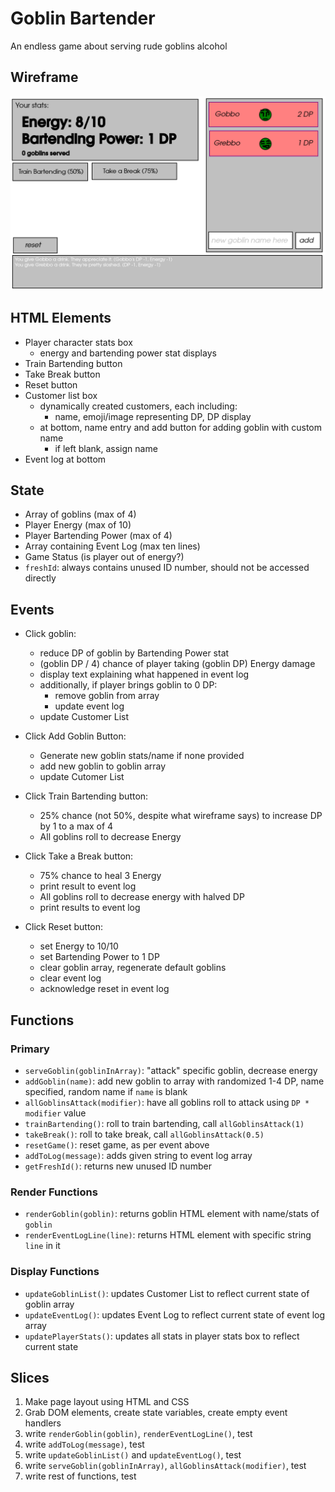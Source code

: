 # Goblin Bartender

An endless game about serving rude goblins alcohol

## Wireframe

![A wireframe diagram of the game screen.](goblin_wireframe.png)

## HTML Elements
- Player character stats box
    - energy and bartending power stat displays
- Train Bartending button
- Take Break button
- Reset button
- Customer list box
    - dynamically created customers, each including:
        - name, emoji/image representing DP, DP display
    - at bottom, name entry and add button for adding goblin with custom name
        - if left blank, assign name
- Event log at bottom

## State
- Array of goblins (max of 4)
- Player Energy (max of 10)
- Player Bartending Power (max of 4)
- Array containing Event Log (max ten lines)
- Game Status (is player out of energy?)
- `freshId`: always contains unused ID number, should not be accessed directly

## Events
- Click goblin:
    - reduce DP of goblin by Bartending Power stat
    - (goblin DP / 4) chance of player taking (goblin DP) Energy damage
    - display text explaining what happened in event log
    - additionally, if player brings goblin to 0 DP:
        - remove goblin from array
        - update event log
    - update Customer List

- Click Add Goblin Button:
    - Generate new goblin stats/name if none provided
    - add new goblin to goblin array
    - update Cutomer List

- Click Train Bartending button:
    - 25% chance (not 50%, despite what wireframe says) to increase DP by 1 to a max of 4
    - All goblins roll to decrease Energy

- Click Take a Break button:
    - 75% chance to heal 3 Energy
    - print result to event log
    - All goblins roll to decrease energy with halved DP
    - print results to event log

- Click Reset button:
    - set Energy to 10/10
    - set Bartending Power to 1 DP
    - clear goblin array, regenerate default goblins
    - clear event log
    - acknowledge reset in event log

## Functions
### Primary
- `serveGoblin(goblinInArray)`: "attack" specific goblin, decrease energy
- `addGoblin(name)`: add new goblin to array with randomized 1-4 DP, name specified, random name if `name` is blank
- `allGoblinsAttack(modifier)`: have all goblins roll to attack using `DP * modifier` value
- `trainBartending()`: roll to train bartending, call `allGoblinsAttack(1)`
- `takeBreak()`: roll to take break, call `allGoblinsAttack(0.5)`
- `resetGame()`: reset game, as per event above
- `addToLog(message)`: adds given string to event log array
- `getFreshId()`: returns new unused ID number

### Render Functions
- `renderGoblin(goblin)`: returns goblin HTML element with name/stats of `goblin`
- `renderEventLogLine(line)`: returns HTML element with specific string `line` in it

### Display Functions
- `updateGoblinList()`: updates Customer List to reflect current state of goblin array
- `updateEventLog()`: updates Event Log to reflect current state of event log array
- `updatePlayerStats()`: updates all stats in player stats box to reflect current state

## Slices
1. Make page layout using HTML and CSS
2. Grab DOM elements, create state variables, create empty event handlers
3. write `renderGoblin(goblin)`, `renderEventLogLine()`, test
4. write `addToLog(message)`, test
5. write `updateGoblinList()` and `updateEventLog()`, test
6. write `serveGoblin(goblinInArray)`, `allGoblinsAttack(modifier)`, test
7. write rest of functions, test
